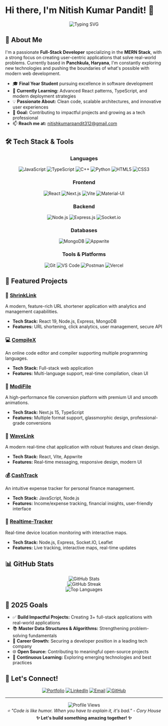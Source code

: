 # Hi there, I'm Nitish Kumar Pandit! 👋

<div align="center">
  <img src="https://readme-typing-svg.herokuapp.com?font=Fira+Code&pause=1000&color=00D9FF&center=true&vCenter=true&width=435&lines=Full-Stack+Developer;MERN+Stack+Enthusiast;Problem+Solver;Always+Learning" alt="Typing SVG" />
</div>

## 🚀 About Me

I'm a passionate **Full-Stack Developer** specializing in the **MERN Stack**, with a strong focus on creating user-centric applications that solve real-world problems. Currently based in **Panchkula, Haryana**, I'm constantly exploring new technologies and pushing the boundaries of what's possible with modern web development.

- 🎓 **Final Year Student** pursuing excellence in software development
- 🌱 **Currently Learning:** Advanced React patterns, TypeScript, and modern deployment strategies
- 💡 **Passionate About:** Clean code, scalable architectures, and innovative user experiences
- 🎯 **Goal:** Contributing to impactful projects and growing as a tech professional
- 📫 **Reach me at:** nitishkumarpandit312@gmail.com

## 🛠️ Tech Stack & Tools

<div align="center">

### Languages
![JavaScript](https://img.shields.io/badge/JavaScript-F7DF1E?style=for-the-badge&logo=javascript&logoColor=black)
![TypeScript](https://img.shields.io/badge/TypeScript-007ACC?style=for-the-badge&logo=typescript&logoColor=white)
![C++](https://img.shields.io/badge/C++-00599C?style=for-the-badge&logo=c%2B%2B&logoColor=white)
![Python](https://img.shields.io/badge/Python-3776AB?style=for-the-badge&logo=python&logoColor=white)
![HTML5](https://img.shields.io/badge/HTML5-E34F26?style=for-the-badge&logo=html5&logoColor=white)
![CSS3](https://img.shields.io/badge/CSS3-1572B6?style=for-the-badge&logo=css3&logoColor=white)

### Frontend
![React](https://img.shields.io/badge/React-20232A?style=for-the-badge&logo=react&logoColor=61DAFB)
![Next.js](https://img.shields.io/badge/Next.js-000000?style=for-the-badge&logo=next.js&logoColor=white)
![Vite](https://img.shields.io/badge/Vite-646CFF?style=for-the-badge&logo=vite&logoColor=white)
![Material-UI](https://img.shields.io/badge/Material--UI-0081CB?style=for-the-badge&logo=material-ui&logoColor=white)

### Backend
![Node.js](https://img.shields.io/badge/Node.js-43853D?style=for-the-badge&logo=node.js&logoColor=white)
![Express.js](https://img.shields.io/badge/Express.js-404D59?style=for-the-badge&logo=express&logoColor=white)
![Socket.io](https://img.shields.io/badge/Socket.io-black?style=for-the-badge&logo=socket.io&badgeColor=010101)

### Databases
![MongoDB](https://img.shields.io/badge/MongoDB-4EA94B?style=for-the-badge&logo=mongodb&logoColor=white)
![Appwrite](https://img.shields.io/badge/Appwrite-F02E65?style=for-the-badge&logo=appwrite&logoColor=white)

### Tools & Platforms
![Git](https://img.shields.io/badge/Git-F05032?style=for-the-badge&logo=git&logoColor=white)
![VS Code](https://img.shields.io/badge/VS_Code-0078D4?style=for-the-badge&logo=visual%20studio%20code&logoColor=white)
![Postman](https://img.shields.io/badge/Postman-FF6C37?style=for-the-badge&logo=postman&logoColor=white)
![Vercel](https://img.shields.io/badge/Vercel-000000?style=for-the-badge&logo=vercel&logoColor=white)

</div>

## 🌟 Featured Projects

### 🔗 [ShrinkLink](https://github.com/nitishkumarpandittt/ShrinkLink)
A modern, feature-rich URL shortener application with analytics and management capabilities.
- **Tech Stack:** React 19, Node.js, Express, MongoDB
- **Features:** URL shortening, click analytics, user management, secure API

### 💻 [CompileX](https://github.com/nitishkumarpandittt/CompileX) 
An online code editor and compiler supporting multiple programming languages.
- **Tech Stack:** Full-stack web application
- **Features:** Multi-language support, real-time compilation, clean UI

### 📁 [ModiFile](https://github.com/nitishkumarpandittt/ModiFile)
A high-performance file conversion platform with premium UI and smooth animations.
- **Tech Stack:** Next.js 15, TypeScript
- **Features:** Multiple format support, glassmorphic design, professional-grade conversions

### 💬 [WaveLink](https://github.com/nitishkumarpandittt/WaveLink)
A modern real-time chat application with robust features and clean design.
- **Tech Stack:** React, Vite, Appwrite
- **Features:** Real-time messaging, responsive design, modern UI

### 💰 [CashTrack](https://github.com/nitishkumarpandittt/CashTrack)
An intuitive expense tracker for personal finance management.
- **Tech Stack:** JavaScript, Node.js
- **Features:** Income/expense tracking, financial insights, user-friendly interface

### 📍 [Realtime-Tracker](https://github.com/nitishkumarpandittt/Realtime-Tracker)
Real-time device location monitoring with interactive maps.
- **Tech Stack:** Node.js, Express, Socket.IO, Leaflet
- **Features:** Live tracking, interactive maps, real-time updates

## 📊 GitHub Stats

<div align="center">
  <img src="https://github-readme-stats.vercel.app/api?username=nitishkumarpandittt&show_icons=true&theme=tokyonight&hide_border=true&count_private=true" alt="GitHub Stats" />
</div>

<div align="center">
  <img src="https://github-readme-streak-stats.herokuapp.com/?user=nitishkumarpandittt&theme=tokyonight&hide_border=true" alt="GitHub Streak" />
</div>

<div align="center">
  <img src="https://github-readme-stats.vercel.app/api/top-langs/?username=nitishkumarpandittt&layout=compact&theme=tokyonight&hide_border=true" alt="Top Languages" />
</div>

## 🎯 2025 Goals

- ✅ **Build Impactful Projects:** Creating 3+ full-stack applications with real-world applications
- 📚 **Master Data Structures & Algorithms:** Strengthening problem-solving fundamentals
- 🚀 **Career Growth:** Securing a developer position in a leading tech company
- 🌐 **Open Source:** Contributing to meaningful open-source projects
- 📖 **Continuous Learning:** Exploring emerging technologies and best practices

## 🤝 Let's Connect!

<div align="center">

[![Portfolio](https://img.shields.io/badge/Portfolio-FF5722?style=for-the-badge&logo=todoist&logoColor=white)](https://nitishh.in)
[![LinkedIn](https://img.shields.io/badge/LinkedIn-0077B5?style=for-the-badge&logo=linkedin&logoColor=white)](https://www.linkedin.com/in/nitishkumarpandittt)
[![Email](https://img.shields.io/badge/Email-D14836?style=for-the-badge&logo=gmail&logoColor=white)](mailto:workwithnitishhh@gmail.com)
[![GitHub](https://img.shields.io/badge/GitHub-100000?style=for-the-badge&logo=github&logoColor=white)](https://github.com/nitishkumarpandittt)

</div>

---

<div align="center">
  <img src="https://komarev.com/ghpvc/?username=Nitish-Kumar-Pandit&color=blueviolet&style=flat-square&label=Profile+Views" alt="Profile Views" />
</div>

<div align="center">
  <i>⭐️ "Code is like humor. When you have to explain it, it's bad." - Cory House</i>
</div>

<div align="center">
  <b>✨ Let's build something amazing together! ✨</b>
</div>
